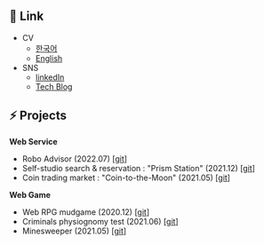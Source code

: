 ## 📜 Link

- CV
  - [한국어](https://d5br5.dev/about/ko)
  - [English](https://d5br5.dev/about/en)
- SNS
  - [linkedIn](https://www.linkedin.com/in/dohkim777)
  - [Tech Blog](https://www.d5br5.dev/blog)



## ⚡ Projects


**Web Service**

- Robo Advisor (2022.07) [[git](https://github.com/d5br5/WEB_RoboAdvisor)]
- Self-studio search & reservation : "Prism Station" (2021.12) [[git](https://github.com/d5br5/WEB_Prism_Station)]
- Coin trading market : "Coin-to-the-Moon" (2021.05) [[git](https://github.com/d5br5/WEB-coin-market)]

**Web Game**

- Web RPG mudgame (2020.12) [[git](https://github.com/d5br5/GAME_RPG_Mudgame)]
- Criminals physiognomy test (2021.06)  [[git](https://github.com/d5br5/GAME_Criminals)]
- Minesweeper (2021.05) [[git](https://github.com/d5br5/GAME_Minesweeper)]
